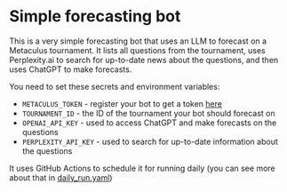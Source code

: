 # Simple forecasting bot

This is a very simple forecasting bot that uses an LLM to forecast on a Metaculus tournament. It lists all questions from the tournament, uses Perplexity.ai to search for up-to-date news about the questions, and then uses ChatGPT to make forecasts.

You need to set these secrets and environment variables:

- `METACULUS_TOKEN` - register your bot to get a token [here](https://www.metaculus.com/aib/)
- `TOURNAMENT_ID` - the ID of the tournament your bot should forecast on
- `OPENAI_API_KEY` - used to access ChatGPT and make forecasts on the questions
- `PERPLEXITY_API_KEY` - used to search for up-to-date information about the questions

It uses GitHub Actions to schedule it for running daily (you can see more about that in [daily_run.yaml](.github/workflows/daily_run.yaml))